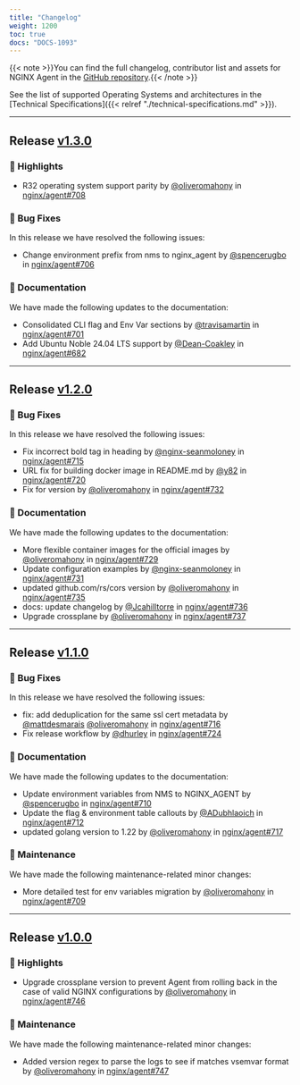 ```yaml
---
title: "Changelog"
weight: 1200
toc: true
docs: "DOCS-1093"
---
```


{{< note >}}You can find the full changelog, contributor list and assets for NGINX Agent in the [GitHub repository](https://github.com/spencerugbo/changelog-test/releases).{{< /note >}}

See the list of supported Operating Systems and architectures in the [Technical Specifications]({{< relref "./technical-specifications.md" >}}).

---
## Release [v1.3.0](https//github.com/spencerugbo/changelog-test/releases/tag/v1.3.0)

### 🌟 Highlights

- R32 operating system support parity by [@oliveromahony](https://github.com/oliveromahony) in [nginx/agent#708](https://github.com/nginx/agent/pull/708)

### 🐛 Bug Fixes

In this release we have resolved the following issues:

- Change environment prefix from nms to nginx_agent by [@spencerugbo](https://github.com/spencerugbo) in [nginx/agent#706](https://github.com/nginx/agent/pull/706)

### 📝 Documentation

We have made the following updates to the documentation:

- Consolidated CLI flag and Env Var sections by [@travisamartin](https://github.com/travisamartin) in [nginx/agent#701](https://github.com/nginx/agent/pull/701)
- Add Ubuntu Noble 24.04 LTS support by [@Dean-Coakley](https://github.com/Dean-Coakley) in [nginx/agent#682](https://github.com/nginx/agent/pull/682)

---
## Release [v1.2.0](https//github.com/spencerugbo/changelog-test/releases/tag/v1.2.0)

### 🐛 Bug Fixes

In this release we have resolved the following issues:

- Fix incorrect bold tag in heading by [@nginx-seanmoloney](https://github.com/nginx-seanmoloney) in [nginx/agent#715](https://github.com/nginx/agent/pull/715)
- URL fix for building docker image in README.md by [@y82](https://github.com/y82) in [nginx/agent#720](https://github.com/nginx/agent/pull/720)
- Fix for version by [@oliveromahony](https://github.com/oliveromahony) in [nginx/agent#732](https://github.com/nginx/agent/pull/732)

### 📝 Documentation

We have made the following updates to the documentation:

- More flexible container images for the official images by [@oliveromahony](https://github.com/oliveromahony) in [nginx/agent#729](https://github.com/nginx/agent/pull/729)
- Update configuration examples by [@nginx-seanmoloney](https://github.com/nginx-seanmoloney) in [nginx/agent#731](https://github.com/nginx/agent/pull/731)
- updated github.com/rs/cors version by [@oliveromahony](https://github.com/oliveromahony) in [nginx/agent#735](https://github.com/nginx/agent/pull/735)
- docs: update changelog by [@Jcahilltorre](https://github.com/Jcahilltorre) in [nginx/agent#736](https://github.com/nginx/agent/pull/736)
- Upgrade crossplane by [@oliveromahony](https://github.com/oliveromahony) in [nginx/agent#737](https://github.com/nginx/agent/pull/737)

---
## Release [v1.1.0](https//github.com/spencerugbo/changelog-test/releases/tag/v1.1.0)

### 🐛 Bug Fixes

In this release we have resolved the following issues:

- fix: add deduplication for the same ssl cert metadata by [@mattdesmarais](https://github.com/mattdesmarais) [@oliveromahony](https://github.com/oliveromahony) in [nginx/agent#716](https://github.com/nginx/agent/pull/716)
- Fix release workflow by [@dhurley](https://github.com/dhurley) in [nginx/agent#724](https://github.com/nginx/agent/pull/724)

### 📝 Documentation

We have made the following updates to the documentation:

- Update environment variables from NMS to NGINX_AGENT by [@spencerugbo](https://github.com/spencerugbo) in [nginx/agent#710](https://github.com/nginx/agent/pull/710)
- Update the flag & environment table callouts by [@ADubhlaoich](https://github.com/ADubhlaoich) in [nginx/agent#712](https://github.com/nginx/agent/pull/712)
- updated golang version to 1.22 by [@oliveromahony](https://github.com/oliveromahony) in [nginx/agent#717](https://github.com/nginx/agent/pull/717)

### 🔨 Maintenance

We have made the following maintenance-related minor changes:

- More detailed test for env variables migration by [@oliveromahony](https://github.com/oliveromahony) in [nginx/agent#709](https://github.com/nginx/agent/pull/709)

---
## Release [v1.0.0](https//github.com/spencerugbo/changelog-test/releases/tag/v1.0.0)

### 🌟 Highlights

- Upgrade crossplane version to prevent Agent from rolling back in the case of valid NGINX configurations by [@oliveromahony](https://github.com/oliveromahony) in [nginx/agent#746](https://github.com/nginx/agent/pull/746)

### 🔨 Maintenance

We have made the following maintenance-related minor changes:

- Added version regex to parse the logs to see if matches vsemvar format by [@oliveromahony](https://github.com/oliveromahony) in [nginx/agent#747](https://github.com/nginx/agent/pull/747)


